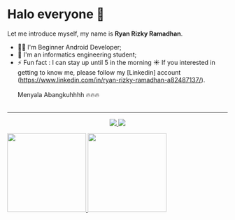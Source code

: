 # Halo everyone 🙌

Let me introduce myself, my name is **Ryan Rizky Ramadhan**.<br>
- 👨‍🦱 I'm Beginner Android Developer;
- 🏫 I'm an informatics engineering student;
- ⚡ Fun fact : I can stay up until 5 in the morning ☀️
If you interested in getting to know me, please follow my [Linkedin] account (https://www.linkedin.com/in/ryan-rizky-ramadhan-a82487137/).<br><br>
Menyala Abangkuhhhh :fire::fire::fire: <br><br>
<hr>
<div align="center">
  <a href="https://skillicons.dev">
    <img src="https://skillicons.dev/icons?i=flutter,kotlin,cpp,arduino" />
    <img src="https://skillicons.dev/icons?i=html,css,js,php" />
  </a>
</p>
</div>
<p align="left">
<a href="https://github.com/iamryanrmdn">
  <img height="180em" src="https://github-readme-stats-eight-theta.vercel.app/api?username=iamryanrmdn&show_icons=true&theme=algolia&include_all_commits=true&count_private=true"/>
  <img height="180em" src="https://github-readme-stats-eight-theta.vercel.app/api/top-langs/?username=iamryanrmdn&layout=compact&theme=algolia"/>
</a>
</p>
